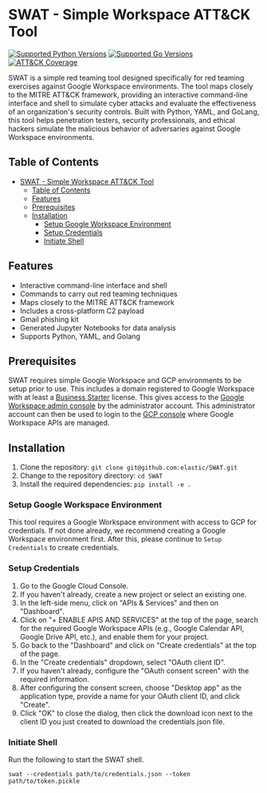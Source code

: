 # SWAT - Simple Workspace ATT&CK Tool
[![Supported Python Versions](https://img.shields.io/badge/python-3.10+-red.svg?style=for-the-badge&logo=python)](https://www.python.org/downloads/)
[![Supported Go Versions](https://img.shields.io/badge/golang-20.03+-red.svg?style=for-the-badge&logo=go)](https://go.dev/dl/)
[![ATT&CK Coverage](https://img.shields.io/badge/ATT&CK-Navigator-red.svg?style=for-the-badge)](https://ela.st/detection-rules-navigator)

SWAT is a simple red teaming tool designed specifically for red teaming exercises against Google Workspace environments. The tool maps closely to the MITRE ATT&CK framework, providing an interactive command-line interface and shell to simulate cyber attacks and evaluate the effectiveness of an organization's security controls. Built with Python, YAML, and GoLang, this tool helps penetration testers, security professionals, and ethical hackers simulate the malicious behavior of adversaries against Google Workspace environments.

## Table of Contents

- [SWAT - Simple Workspace ATT\&CK Tool](#swat---simple-workspace-attck-tool)
  - [Table of Contents](#table-of-contents)
  - [Features](#features)
  - [Prerequisites](#prerequisites)
  - [Installation](#installation)
    - [Setup Google Workspace Environment](#setup-google-workspace-environment)
    - [Setup Credentials](#setup-credentials)
    - [Initiate Shell](#initiate-shell)

## Features

- Interactive command-line interface and shell
- Commands to carry out red teaming techniques
- Maps closely to the MITRE ATT&CK framework
- Includes a cross-platform C2 payload
- Gmail phishing kit
- Generated Jupyter Notebooks for data analysis
- Supports Python, YAML, and Golang

## Prerequisites
SWAT requires simple Google Workspace and GCP environments to be setup prior to use. This includes a domain registered to Google Workspace with at least a [Business Starter](https://workspace.google.com/pricing.html) license. This gives access to the [Google Workspace admin console](https://admin.google.com) by the administrator account. This administrator account can then be used to login to the [GCP console](https://console.cloud.google.com/) where Google Workspace APIs are managed.


## Installation

1. Clone the repository: `git clone git@github.com:elastic/SWAT.git`
2. Change to the repository directory: `cd SWAT`
3. Install the required dependencies: `pip install -e .`

### Setup Google Workspace Environment
This tool requires a Google Workspace environment with access to GCP for credentials. If not done already, we recommend creating a Google Workspace environment first. After this, please continue to `Setup Credentials` to create credentials.

### Setup Credentials
1. Go to the Google Cloud Console.
2. If you haven't already, create a new project or select an existing one.
3. In the left-side menu, click on "APIs & Services" and then on "Dashboard".
4. Click on "+ ENABLE APIS AND SERVICES" at the top of the page, search for the required Google Workspace APIs (e.g., Google Calendar API, Google Drive API, etc.), and enable them for your project.
5. Go back to the "Dashboard" and click on "Create credentials" at the top of the page.
6. In the "Create credentials" dropdown, select "OAuth client ID".
7. If you haven't already, configure the "OAuth consent screen" with the required information.
8. After configuring the consent screen, choose "Desktop app" as the application type, provide a name for your OAuth client ID, and click "Create".
9. Click "OK" to close the dialog, then click the download icon next to the client ID you just created to download the credentials.json file.

### Initiate Shell
Run the following to start the SWAT shell.

```console
swat --credentials path/to/credentials.json --token path/to/token.pickle
```














